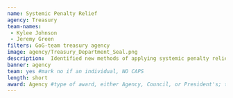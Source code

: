 ```yaml
---
name: Systemic Penalty Relief
agency: Treasury
team-names:
 - Kylee Johnson
 - Jeremy Green
filters: GoG-team treasury agency
image: agency/Treasury_Department_Seal.png
description:  Identified new methods of applying systemic penalty relief to more than 440,000 taxpayers without filing a claim. Their dedication saved the IRS 400,000 hours of customer service work.
banner: agency
team: yes #mark no if an individual, NO CAPS
length: short
award: Agency #type of award, either Agency, Council, or President's; this is case sensitive so make sure to match the options listed exactly. This section generates the format of the card
---
```

